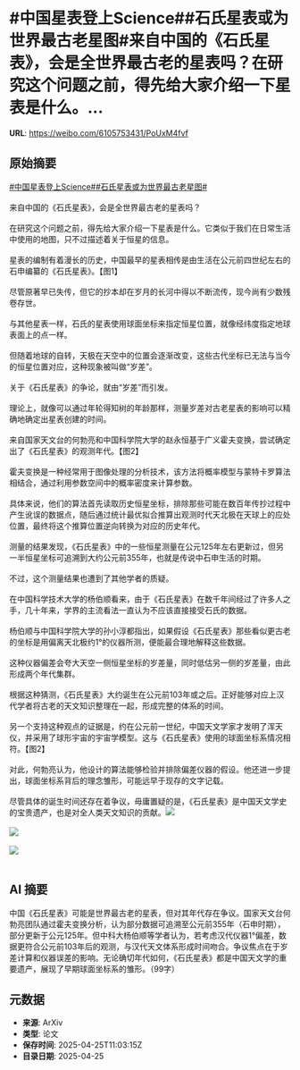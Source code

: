 # #中国星表登上Science##石氏星表或为世界最古老星图#来自中国的《石氏星表》，会是全世界最古老的星表吗？在研究这个问题之前，得先给大家介绍一下星表是什么。...

**URL**: https://weibo.com/6105753431/PoUxM4fvf

## 原始摘要

<a href="https://m.weibo.cn/search?containerid=231522type%3D1%26t%3D10%26q%3D%23%E4%B8%AD%E5%9B%BD%E6%98%9F%E8%A1%A8%E7%99%BB%E4%B8%8AScience%23&amp;extparam=%23%E4%B8%AD%E5%9B%BD%E6%98%9F%E8%A1%A8%E7%99%BB%E4%B8%8AScience%23" data-hide=""><span class="surl-text">#中国星表登上Science#</span></a><a href="https://m.weibo.cn/search?containerid=231522type%3D1%26t%3D10%26q%3D%23%E7%9F%B3%E6%B0%8F%E6%98%9F%E8%A1%A8%E6%88%96%E4%B8%BA%E4%B8%96%E7%95%8C%E6%9C%80%E5%8F%A4%E8%80%81%E6%98%9F%E5%9B%BE%23&amp;extparam=%23%E7%9F%B3%E6%B0%8F%E6%98%9F%E8%A1%A8%E6%88%96%E4%B8%BA%E4%B8%96%E7%95%8C%E6%9C%80%E5%8F%A4%E8%80%81%E6%98%9F%E5%9B%BE%23" data-hide=""><span class="surl-text">#石氏星表或为世界最古老星图#</span></a><br><br>来自中国的《石氏星表》，会是全世界最古老的星表吗？<br><br>在研究这个问题之前，得先给大家介绍一下星表是什么。它类似于我们在日常生活中使用的地图，只不过描述着关于恒星的信息。<br><br>星表的编制有着漫长的历史，中国最早的星表相传是由生活在公元前四世纪左右的石申编纂的《石氏星表》。【图1】<br><br>尽管原著早已失传，但它的抄本却在岁月的长河中得以不断流传，现今尚有少数残卷存世。<br><br>与其他星表一样，石氏的星表使用球面坐标来指定恒星位置，就像经纬度指定地球表面上的点一样。<br><br>但随着地球的自转，天极在天空中的位置会逐渐改变，这些古代坐标已无法与当今的恒星位置对应，这种现象被叫做“岁差”。<br><br>关于《石氏星表》的争论，就由“岁差”而引发。<br><br>理论上，就像可以通过年轮得知树的年龄那样，测量岁差对古老星表的影响可以精确地确定出星表创建的时间。<br><br>来自国家天文台的何勃亮和中国科学院大学的赵永恒基于广义霍夫变换，尝试确定出了《石氏星表》的观测年代。【图2】<br><br>霍夫变换是一种经常用于图像处理的分析技术，该方法将概率模型与蒙特卡罗算法相结合，通过利用参数空间中的概率密度来计算参数。<br><br>具体来说，他们的算法首先读取历史恒星坐标，排除那些可能在数百年传抄过程中产生讹误的数据点，随后通过统计最优拟合推算出观测时代天北极在天球上的应处位置，最终将这个推算位置逆向转换为对应的历史年代。<br><br>测量的结果发现，《石氏星表》中的一些恒星测量在公元125年左右更新过，但另一半恒星坐标可追溯到大约公元前355年，也就是传说中石申生活的时期。<br><br>不过，这个测量结果也遭到了其他学者的质疑。<br><br>在中国科学技术大学的杨伯顺看来，由于《石氏星表》在数千年间经过了许多人之手，几十年来，学界的主流看法一直认为不应该直接接受石氏的数据。<br><br>杨伯顺与中国科学院大学的孙小淳都指出，如果假设《石氏星表》那些看似更古老的坐标是用偏离天北极约1°的仪器所测，便能最合理地解释这些数据。<br><br>这种仪器偏差会夸大天空一侧恒星坐标的岁差量，同时低估另一侧的岁差量，由此形成两个年代集群。<br><br>根据这种猜测，《石氏星表》大约诞生在公元前103年或之后。正好能够对应上汉代学者将古老的天文知识整理在一起，形成完整的体系的时间。<br><br>另一个支持这种观点的证据是，约在公元前一世纪，中国天文学家才发明了浑天仪，并采用了球形宇宙的宇宙学模型。这与《石氏星表》使用的球面坐标系情况相符。【图2】<br><br>对此，何勃亮认为，他设计的算法能够检验并排除偏差仪器的假设。他还进一步提出，球面坐标系背后的理念雏形，可能远早于现存的文字记载。<br><br>尽管具体的诞生时间还存在着争议，毋庸置疑的是，《石氏星表》是中国天文学史的宝贵遗产，也是对全人类天文知识的贡献。<img style="" src="https://tvax2.sinaimg.cn/large/006Fd7o3gy1i0t6twq6abj30xc0xc1g7.jpg" referrerpolicy="no-referrer"><br><br><img style="" src="https://tvax4.sinaimg.cn/large/006Fd7o3gy1i0t6tx03hhj30wm0ugqd8.jpg" referrerpolicy="no-referrer"><br><br><img style="" src="https://tvax2.sinaimg.cn/large/006Fd7o3gy1i0t6u063msj30m80go130.jpg" referrerpolicy="no-referrer"><br><br>

## AI 摘要

中国《石氏星表》可能是世界最古老的星表，但对其年代存在争议。国家天文台何勃亮团队通过霍夫变换分析，认为部分数据可追溯至公元前355年（石申时期），部分更新于公元125年。但中科大杨伯顺等学者认为，若考虑汉代仪器1°偏差，数据更符合公元前103年后的观测，与汉代天文体系形成时间吻合。争议焦点在于岁差计算和仪器误差的影响。无论确切年代如何，《石氏星表》都是中国天文学的重要遗产，展现了早期球面坐标系的雏形。（99字）

## 元数据

- **来源**: ArXiv
- **类型**: 论文
- **保存时间**: 2025-04-25T11:03:15Z
- **目录日期**: 2025-04-25
